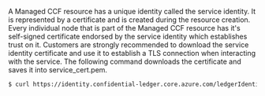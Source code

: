 A Managed CCF resource has a unique identity called the service identity. It is represented by a certificate and is created during the resource creation. Every individual node that is part of the Managed CCF resource has it's self-signed certificate endorsed by the service identity which establishes trust on it. Customers are strongly recommended to download the service identity certificate and use it to establish a TLS connection when interacting with the service. The following command downloads the certificate and saves it into service_cert.pem.

```Bash
$ curl https://identity.confidential-ledger.core.azure.com/ledgerIdentity/confidentialbillingapp --silent | jq ' .ledgerTlsCertificate' | xargs echo -e > service_cert.pem
```